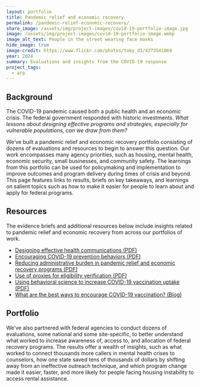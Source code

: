 ```yaml
---
layout: portfolio
title: Pandemic relief and economic recovery
permalink: /pandemic-relief-economic-recovery/
share_image: /assets/img/project-images/covid-19-portfolio-image.jpg
image: /assets/img/project-images/covid-19-portfolio-image.webp
image_alt_text: People in the street wearing face masks
hide_image: true
image-credit: https://www.flickr.com/photos/toby_d1/4273541069
year: 2024
summary: Evaluations and insights from the COVID-19 response
project_tags:
  - arp
---
```

## Background
The COVID-19 pandemic caused both a public health and an economic crisis. The federal government responded with historic investments. <i>What lessons about designing effective programs and strategies, especially for vulnerable populations, can we draw from them?</i>

We’ve built a pandemic relief and economic recovery portfolio consisting of dozens of evaluations and resources to begin to answer this question. Our work encompasses many agency priorities, such as housing, mental health, economic security, small businesses, and community safety. The learnings from this portfolio can be used for policymaking and implementation to improve outcomes and program delivery during times of crisis and beyond. This page features links to results, briefs on key takeaways, and learnings on salient topics such as how to make it easier for people to learn about and apply for federal programs.

## Resources
The evidence briefs and additional resources below include insights related to pandemic relief and economic recovery from across our portfolios of work. 
- <a href="https://oes.gsa.gov/assets/files/oes-health-communications.pdf">Designing effective health communications (PDF)</a>
- <a href="https://oes.gsa.gov/assets/abstracts/OEScovidinsightssummaryNov2020.pdf">Encouraging COVID-19 prevention behaviors (PDF)</a>
- <a href="https://oes.gsa.gov/assets/files/Learning-what-works-to-reduce-administrative-burden.pdf">Reducing administrative burden in pandemic relief and economic recovery programs (PDF)</a>
- <a href="https://oes.gsa.gov/assets/files/use-of-proxies-for-eligibility-verification.pdf">Use of proxies for eligibility verification (PDF)</a>
- <a href="https://oes.gsa.gov/assets/publications/OES-vaccine-paper-2-page-summary.pdf">Using behavioral science to increase COVID-19 vaccination uptake (PDF)</a>
- <a href="https://oes.gsa.gov/blog/encourage-covid-19-vaccination/">What are the best ways to encourage COVID-19 vaccination? (Blog)</a>

## Portfolio
We’ve also partnered with federal agencies to conduct dozens of evaluations, some national and some site-specific, to better understand what worked to increase awareness of, access to, and allocation of federal recovery programs. The results offer a wealth of insights, such as what worked to connect thousands more callers in mental health crises to counselors, how one state saved tens of thousands of dollars by shifting away from an ineffective outreach technique, and which program change made it easier, faster, and more likely for people facing housing instability to access rental assistance.
